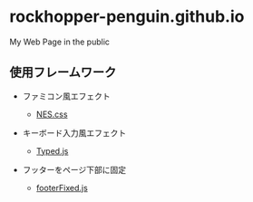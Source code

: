 # rockhopper-penguin.github.io

My Web Page in the public

## 使用フレームワーク

- ファミコン風エフェクト

  - <a href="https://nostalgic-css.github.io/NES.css/" target="_blank">NES.css</a>

- キーボード入力風エフェクト

  - <a href="https://mattboldt.com/demos/typed-js/" target="_blank">Typed.js</a>

- フッターをページ下部に固定
  - <a href="https://blog.webcreativepark.net/2007/11/16-012253.html" target="_blank">footerFixed.js</a>
